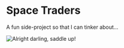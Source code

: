 # Space Traders

A fun side-project so that I can tinker about…

![Alright darling, saddle up!](https://media4.giphy.com/media/l4FGjJwImbwLhqu2I/giphy.gif)

